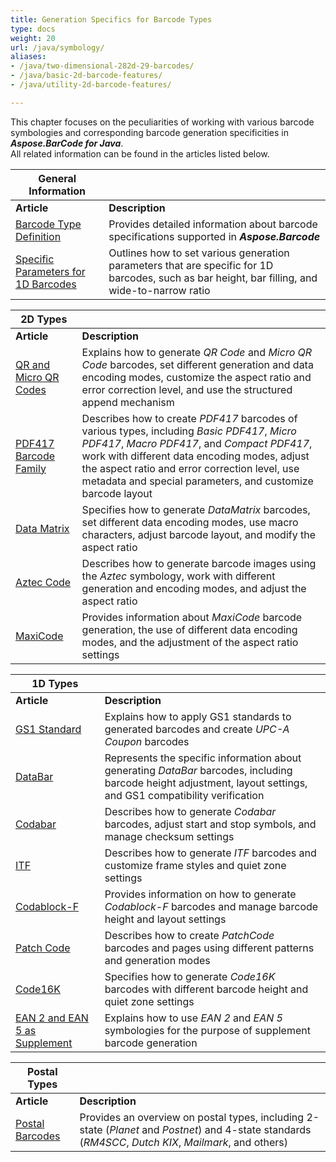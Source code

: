 ```yaml
---
title: Generation Specifics for Barcode Types
type: docs
weight: 20
url: /java/symbology/
aliases:
- /java/two-dimensional-282d-29-barcodes/
- /java/basic-2d-barcode-features/
- /java/utility-2d-barcode-features/

---
```

This chapter focuses on the peculiarities of working with various barcode symbologies and corresponding barcode generation specificities in ***Aspose.BarCode for Java***.  
All related information can be found in the articles listed below.
  
|General Information| |   
|---|---|
|**Article**|**Description**|
|[Barcode Type Definition](/barcode/java/specify-symbologies-for-barcodes/)|Provides detailed information about barcode specifications supported in ***Aspose.Barcode***|
|[Specific Parameters for 1D Barcodes](/barcode/java/wide-narrow-ratio/)|Outlines how to set various generation parameters that are specific for 1D barcodes, such as bar height, bar filling, and wide-to-narrow ratio|

      
|2D Types| |   
|---|---|
|**Article**|**Description**|
|[QR and Micro QR Codes](/barcode/java/qr-and-micro-qr-barcode/)|Explains how to generate *QR Code* and *Micro QR Code* barcodes, set different generation and data encoding modes, customize the aspect ratio and error correction level, and use the structured append mechanism|
|[PDF417 Barcode Family](/barcode/java/creating-a-pdf417-barcode/)|Describes how to create *PDF417* barcodes of various types, including *Basic PDF417*, *Micro PDF417*, *Macro PDF417*, and *Compact PDF417*, work with different data encoding modes, adjust the aspect ratio and error correction level, use metadata and special parameters, and customize barcode layout|
|[Data Matrix](/barcode/java/how-to-create-datamatrix-barcode/)|Specifies how to generate *DataMatrix* barcodes, set different data encoding modes, use macro characters, adjust barcode layout, and modify the aspect ratio|
|[Aztec Code](/barcode/java/generating-aztec-barcode/)|Describes how to generate barcode images using the *Aztec* symbology, work with different generation and encoding modes, and adjust the aspect ratio|
|[MaxiCode](/barcode/java/maxicode-barcodes/)|Provides information about *MaxiCode* barcode generation, the use of different data encoding modes, and the adjustment of the aspect ratio settings|
  
|1D Types| |
|---|---|
|**Article**|**Description**|  
|[GS1 Standard](/barcode/java/gs1-types/)|Explains how to apply GS1 standards to generated barcodes and create *UPC-A Coupon* barcodes|
|[DataBar](/barcode/java/generating-upca-and-gs1-databar-coupon-barcode/)|Represents the specific information about generating *DataBar* barcodes, including barcode height adjustment, layout settings, and GS1 compatibility verification|
|[Codabar](/barcode/java/set-start-and-stop-symbols-of-codabar-barcode/)|Describes how to generate *Codabar* barcodes, adjust start and stop symbols, and manage checksum settings|
|[ITF](/barcode/java/itf-barcodes/)|Describes how to generate *ITF* barcodes and customize frame styles and quiet zone settings|
|[Codablock-F](/barcode/java/codablockf-barcodes/)|Provides information on how to generate *Codablock-F* barcodes and manage barcode height and layout settings|
|[Patch Code](/barcode/java/how-to-generate-a-patch-code/)|Describes how to create *PatchCode* barcodes and pages using different patterns and generation modes|
|[Code16K](/barcode/java/code16k-barcodes/)|Specifies how to generate *Code16K* barcodes with different barcode height and quiet zone settings|
|[EAN 2 and EAN 5 as Supplement](/barcode/java/use-checksum-and-supplement-data-for-barcodes/)|Explains how to use *EAN 2* and *EAN 5* symbologies for the purpose of supplement barcode generation|

|Postal Types| |
|---|---|
|**Article**|**Description**|  
|[Postal Barcodes](/barcode/java/generate-australiapost-barcode-with-different-format-control-code-options/)|Provides an overview on postal types, including 2-state (*Planet* and *Postnet*) and 4-state standards (*RM4SCC*, *Dutch KIX*, *Mailmark*, and others)|